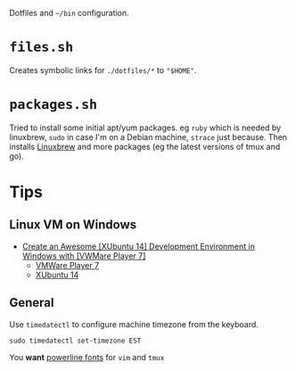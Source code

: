 Dotfiles and `~/bin` configuration.

# `files.sh`

Creates symbolic links for `./dotfiles/*` to `"$HOME"`.

# `packages.sh`

Tried to install some initial apt/yum packages.  eg `ruby` which is needed by
linuxbrew, `sudo` in case I'm on a Debian machine, `strace` just because.  Then
installs [Linuxbrew](http://linuxbrew.sh/) and more packages (eg the latest
versions of tmux and go).

# Tips

## Linux VM on Windows

* [Create an Awesome \[XUbuntu 14\] Development Environment in Windows with \[VWMare Player 7\]](https://nickjanetakis.com/blog/create-an-awesome-linux-development-environment-in-windows-with-vmware)
  * [VMWare Player 7](https://my.vmware.com/web/vmware/free#desktop_end_user_computing/vmware_player/7_0)
  * [XUbuntu 14](http://mirror.us.leaseweb.net/ubuntu-cdimage/xubuntu/releases/14.04/release/xubuntu-14.04.2-desktop-amd64.iso)

## General

Use `timedatectl` to configure machine timezone from the keyboard.

    sudo timedatectl set-timezone EST

You **want** [powerline fonts](https://github.com/powerline/fonts) for `vim` and
`tmux` 
